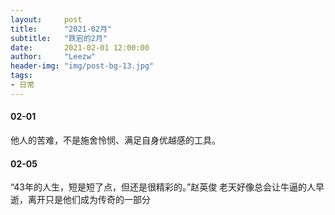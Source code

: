 ```yaml
---
layout:     post
title:      "2021-02月"
subtitle:   "跌宕的2月"
date:       2021-02-01 12:00:00
author:     "Leezw"
header-img: "img/post-bg-13.jpg"
tags:
- 日常
---
```



#### 02-01
他人的苦难，不是施舍怜悯、满足自身优越感的工具。


#### 02-05
“43年的人生，短是短了点，但还是很精彩的。”赵英俊
老天好像总会让牛逼的人早逝，离开只是他们成为传奇的一部分







